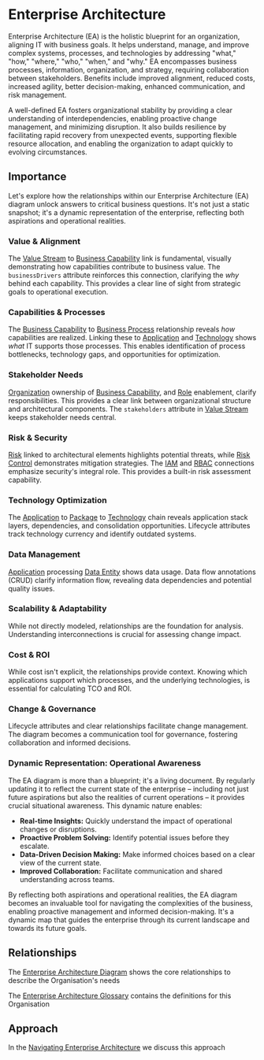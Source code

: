 # Enterprise Architecture

Enterprise Architecture (EA) is the holistic blueprint for an organization, aligning IT with business goals. It helps understand, manage, and improve complex systems, processes, and technologies by addressing "what," "how," "where," "who," "when," and "why." EA encompasses business processes, information, organization, and strategy, requiring collaboration between stakeholders. Benefits include improved alignment, reduced costs, increased agility, better decision-making, enhanced communication, and risk management. 

A well-defined EA fosters organizational stability by providing a clear understanding of interdependencies, enabling proactive change management, and minimizing disruption. It also builds resilience by facilitating rapid recovery from unexpected events, supporting flexible resource allocation, and enabling the organization to adapt quickly to evolving circumstances. 

## Importance

Let's explore how the relationships within our Enterprise Architecture (EA) diagram unlock answers to critical business questions. It's not just a static snapshot; it's a dynamic representation of the enterprise, reflecting both aspirations and operational realities.

### Value & Alignment

The [Value Stream](ea-glossary.md#value-stream) to [Business Capability](ea-glossary.md#business-capability) link is fundamental, visually demonstrating how capabilities contribute to business value. The `businessDrivers` attribute reinforces this connection, clarifying the *why* behind each capability. This provides a clear line of sight from strategic goals to operational execution.

### Capabilities & Processes

The [Business Capability](ea-glossary.md#business-capability) to [Business Process](ea-glossary.md#business-process) relationship reveals *how* capabilities are realized. Linking these to [Application](ea-glossary.md#application) and [Technology](ea-glossary.md#technology) shows *what* IT supports those processes. This enables identification of process bottlenecks, technology gaps, and opportunities for optimization.

### Stakeholder Needs

[Organization](ea-glossary.md#organization) ownership of [Business Capability](ea-glossary.md#business-capability), and [Role](ea-glossary.md#role) enablement, clarify responsibilities. This provides a clear link between organizational structure and architectural components. The `stakeholders` attribute in [Value Stream](ea-glossary.md#value-stream) keeps stakeholder needs central.

### Risk & Security

[Risk](ea-glossary.md#risk) linked to architectural elements highlights potential threats, while [Risk Control](ea-glossary.md#risk-control) demonstrates mitigation strategies. The [IAM](ea-glossary.md#iam-identity-and-access-management) and [RBAC](ea-glossary.md#rbac-role-based-access-control) connections emphasize security's integral role. This provides a built-in risk assessment capability.

### Technology Optimization

The [Application](ea-glossary.md#application) to [Package](ea-glossary.md#package) to [Technology](ea-glossary.md#technology) chain reveals application stack layers, dependencies, and consolidation opportunities. Lifecycle attributes track technology currency and identify outdated systems.

### Data Management

[Application](ea-glossary.md#application) processing [Data Entity](ea-glossary.md#data-entity) shows data usage. Data flow annotations (CRUD) clarify information flow, revealing data dependencies and potential quality issues.

### Scalability & Adaptability

While not directly modeled, relationships are the foundation for analysis. Understanding interconnections is crucial for assessing change impact.

### Cost & ROI

While cost isn't explicit, the relationships provide context. Knowing which applications support which processes, and the underlying technologies, is essential for calculating TCO and ROI.

### Change & Governance

Lifecycle attributes and clear relationships facilitate change management. The diagram becomes a communication tool for governance, fostering collaboration and informed decisions.

### Dynamic Representation: Operational Awareness

The EA diagram is more than a blueprint; it's a living document. By regularly updating it to reflect the current state of the enterprise – including not just future aspirations but also the realities of current operations – it provides crucial situational awareness. This dynamic nature enables:

* **Real-time Insights:** Quickly understand the impact of operational changes or disruptions.
* **Proactive Problem Solving:** Identify potential issues before they escalate.
* **Data-Driven Decision Making:** Make informed choices based on a clear view of the current state.
* **Improved Collaboration:** Facilitate communication and shared understanding across teams.

By reflecting both aspirations and operational realities, the EA diagram becomes an invaluable tool for navigating the complexities of the business, enabling proactive management and informed decision-making. It's a dynamic map that guides the enterprise through its current landscape and towards its future goals.

## Relationships

The [Enterprise Architecture Diagram](ea-diagram.md) shows the core relationships to describe the Organisation's needs

The [Enterprise Architecture Glossary](ea-glossary.md) contains the definitions for this Organisation

## Approach
In the [Navigating Enterprise Architecture](navigating-ea.md) we discuss this approach